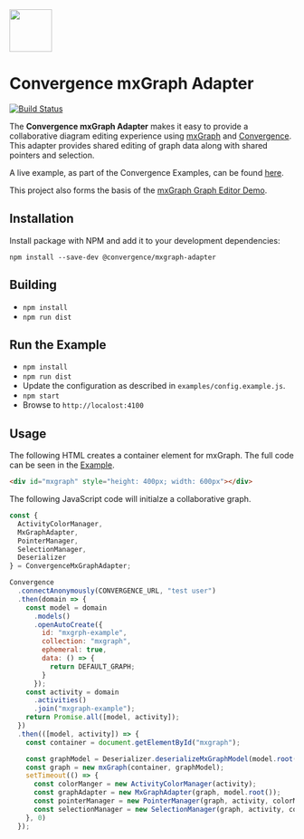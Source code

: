 <img src="https://convergence.io/assets/img/convergence-logo.png" height="75" />

# Convergence mxGraph Adapter
[![Build Status](https://travis-ci.org/convergencelabs/mxgraph-adapter.svg?branch=master)](https://travis-ci.org/convergencelabs/mxgraph-adapter)

The **Convergence mxGraph Adapter** makes it easy to provide a collaborative diagram editing experience using [mxGraph](https://github.com/jgraph/mxgraph) and [Convergence](https://convergence.io). This adapter provides shared editing of graph data along with shared pointers and selection.

A live example, as part of the Convergence Examples, can be found [here](https://examples.convergence.io/examples/mxgraph/).

This project also forms the basis of the [mxGraph Graph Editor Demo](https://github.com/convergencelabs/mxgraph-demo).

## Installation

Install package with NPM and add it to your development dependencies:

```npm install --save-dev @convergence/mxgraph-adapter```

## Building

* `npm install`
* `npm run dist`

## Run the Example

* `npm install`
* `npm run dist`
* Update the configuration as described in `examples/config.example.js`.
* `npm start`
* Browse to `http://localost:4100`

## Usage

The following HTML creates a container element for mxGraph. The full code can be seen in the [Example](./example).

```html
<div id="mxgraph" style="height: 400px; width: 600px"></div>
```

The following JavaScript code will initialze a collaborative graph.

```JavaScript
const {
  ActivityColorManager,
  MxGraphAdapter,
  PointerManager,
  SelectionManager,
  Deserializer
} = ConvergenceMxGraphAdapter;

Convergence
  .connectAnonymously(CONVERGENCE_URL, "test user")
  .then(domain => {
    const model = domain
      .models()
      .openAutoCreate({
        id: "mxgrph-example",
        collection: "mxgraph",
        ephemeral: true,
        data: () => {
          return DEFAULT_GRAPH;
        }
      });
    const activity = domain
      .activities()
      .join("mxgraph-example");
    return Promise.all([model, activity]);
  })
  .then(([model, activity]) => {
    const container = document.getElementById("mxgraph");

    const graphModel = Deserializer.deserializeMxGraphModel(model.root().value());
    const graph = new mxGraph(container, graphModel);
    setTimeout(() => {
      const colorManger = new ActivityColorManager(activity);
      const graphAdapter = new MxGraphAdapter(graph, model.root());
      const pointerManager = new PointerManager(graph, activity, colorManger);
      const selectionManager = new SelectionManager(graph, activity, colorManger, graphAdapter);
    }, 0)
  });
```
